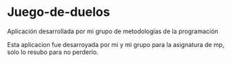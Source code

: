 # Juego-de-duelos
Aplicación desarrollada por mi grupo de metodologías de la programación


Esta aplicacion fue desarroyada por mi y mi grupo para la asignatura de mp, solo lo resubo para no perderlo.

